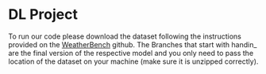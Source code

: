 # DL Project

To run our code please download the dataset following the instructions provided on the [WeatherBench](https://github.com/pangeo-data/WeatherBench) github. The Branches that start with handin_ are the final version of the respective model and you only need to pass the location of the dataset on your machine (make sure it is unzipped correctly).
